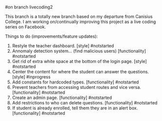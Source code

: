 #on branch livecoding2

This branch is a totally new branch based on my departure from Canisius College. I am working on/continually improving this project as a live coding series on Facebook.

Things to do (improvements/feature updates):

1. Restyle the teacher dashboard. [style] #notstarted
2. Annomaly detection system... (find malicious users) [functionality] #notstarted
3. Get rid of extra white space at the bottom of the login page. [style] #notstarted
4. Center the content for where the student can answer the questions. [style] #inprogress
5. Add constants for hardcoded types. [functionality] #notstarted
6. Prevent teachers from accessing student routes and vice versa. [functionality] #notstarted
7. Create an admin page. [functionality] #notstarted
8. Add restrictions to who can delete questions. [functionality] #notstarted
9. If student is already enrolled, tell them they are in an alert box. [functionality] #notstarted

